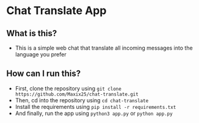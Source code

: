 # Chat Translate App

## What is this?
  - This is a simple web chat that translate all incoming messages into the language you prefer

## How can I run this?
  - First, clone the repository using ```git clone https://github.com/Maxix25/chat-translate.git```
  - Then, cd into the repository using ```cd chat-translate```
  - Install the requirements using ```pip install -r requirements.txt```
  - And finally, run the app using ```python3 app.py``` or ```python app.py```
